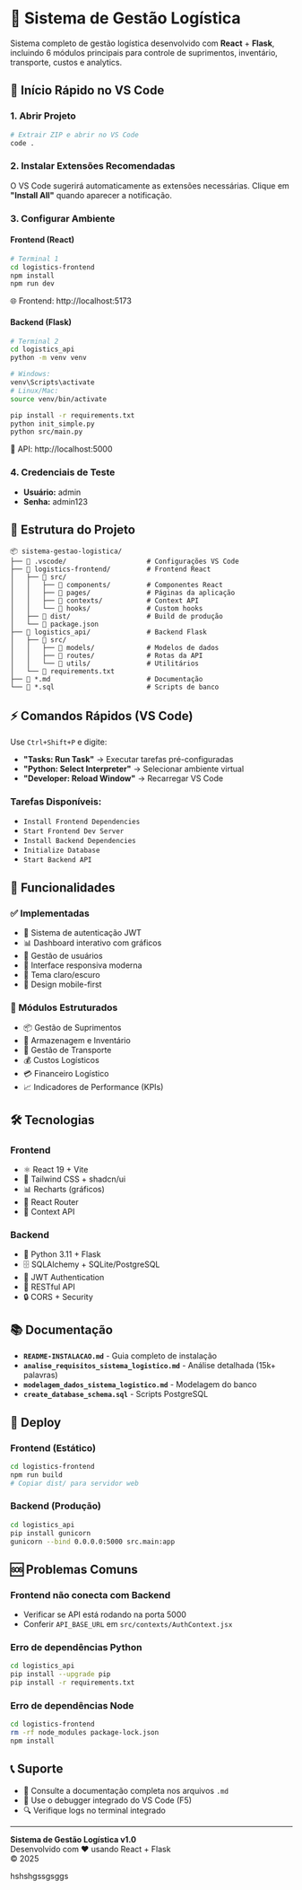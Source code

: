 # 🚛 Sistema de Gestão Logística

Sistema completo de gestão logística desenvolvido com **React** + **Flask**, incluindo 6 módulos principais para controle de suprimentos, inventário, transporte, custos e analytics.

## 🚀 Início Rápido no VS Code

### 1. Abrir Projeto
```bash
# Extrair ZIP e abrir no VS Code
code .
```

### 2. Instalar Extensões Recomendadas
O VS Code sugerirá automaticamente as extensões necessárias. Clique em **"Install All"** quando aparecer a notificação.

### 3. Configurar Ambiente

#### Frontend (React)
```bash
# Terminal 1
cd logistics-frontend
npm install
npm run dev
```
🌐 Frontend: http://localhost:5173

#### Backend (Flask)
```bash
# Terminal 2
cd logistics_api
python -m venv venv

# Windows:
venv\Scripts\activate
# Linux/Mac:
source venv/bin/activate

pip install -r requirements.txt
python init_simple.py
python src/main.py
```
🔧 API: http://localhost:5000

### 4. Credenciais de Teste
- **Usuário:** admin
- **Senha:** admin123

## 📁 Estrutura do Projeto

```
📦 sistema-gestao-logistica/
├── 📁 .vscode/                    # Configurações VS Code
├── 📁 logistics-frontend/         # Frontend React
│   ├── 📁 src/
│   │   ├── 📁 components/         # Componentes React
│   │   ├── 📁 pages/              # Páginas da aplicação
│   │   ├── 📁 contexts/           # Context API
│   │   └── 📁 hooks/              # Custom hooks
│   ├── 📁 dist/                   # Build de produção
│   └── 📄 package.json
├── 📁 logistics_api/              # Backend Flask
│   ├── 📁 src/
│   │   ├── 📁 models/             # Modelos de dados
│   │   ├── 📁 routes/             # Rotas da API
│   │   └── 📁 utils/              # Utilitários
│   └── 📄 requirements.txt
├── 📄 *.md                        # Documentação
└── 📄 *.sql                       # Scripts de banco
```

## ⚡ Comandos Rápidos (VS Code)

Use `Ctrl+Shift+P` e digite:

- **"Tasks: Run Task"** → Executar tarefas pré-configuradas
- **"Python: Select Interpreter"** → Selecionar ambiente virtual
- **"Developer: Reload Window"** → Recarregar VS Code

### Tarefas Disponíveis:
- `Install Frontend Dependencies`
- `Start Frontend Dev Server`
- `Install Backend Dependencies`
- `Initialize Database`
- `Start Backend API`

## 🎯 Funcionalidades

### ✅ Implementadas
- 🔐 Sistema de autenticação JWT
- 📊 Dashboard interativo com gráficos
- 👥 Gestão de usuários
- 🎨 Interface responsiva moderna
- 🌙 Tema claro/escuro
- 📱 Design mobile-first

### 🚧 Módulos Estruturados
- 📦 Gestão de Suprimentos
- 🏪 Armazenagem e Inventário
- 🚚 Gestão de Transporte
- 💰 Custos Logísticos
- 💳 Financeiro Logístico
- 📈 Indicadores de Performance (KPIs)

## 🛠️ Tecnologias

### Frontend
- ⚛️ React 19 + Vite
- 🎨 Tailwind CSS + shadcn/ui
- 📊 Recharts (gráficos)
- 🧭 React Router
- 🔄 Context API

### Backend
- 🐍 Python 3.11 + Flask
- 🗄️ SQLAlchemy + SQLite/PostgreSQL
- 🔑 JWT Authentication
- 📝 RESTful API
- 🔒 CORS + Security

## 📚 Documentação

- **`README-INSTALACAO.md`** - Guia completo de instalação
- **`analise_requisitos_sistema_logistico.md`** - Análise detalhada (15k+ palavras)
- **`modelagem_dados_sistema_logistico.md`** - Modelagem do banco
- **`create_database_schema.sql`** - Scripts PostgreSQL

## 🚀 Deploy

### Frontend (Estático)
```bash
cd logistics-frontend
npm run build
# Copiar dist/ para servidor web
```

### Backend (Produção)
```bash
cd logistics_api
pip install gunicorn
gunicorn --bind 0.0.0.0:5000 src.main:app
```

## 🆘 Problemas Comuns

### Frontend não conecta com Backend
- Verificar se API está rodando na porta 5000
- Conferir `API_BASE_URL` em `src/contexts/AuthContext.jsx`

### Erro de dependências Python
```bash
cd logistics_api
pip install --upgrade pip
pip install -r requirements.txt
```

### Erro de dependências Node
```bash
cd logistics-frontend
rm -rf node_modules package-lock.json
npm install
```

## 📞 Suporte

- 📖 Consulte a documentação completa nos arquivos `.md`
- 🐛 Use o debugger integrado do VS Code (F5)
- 🔍 Verifique logs no terminal integrado

---

**Sistema de Gestão Logística v1.0**  
Desenvolvido com ❤️ usando React + Flask  
© 2025

hshshgssgsggs
